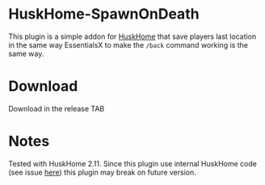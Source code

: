 # HuskHome-SpawnOnDeath

This plugin is a simple addon for [HuskHome](https://github.com/WiIIiam278/HuskHomes2) that save players last location in
the same way EssentialsX to make the `/back` command working is the same way. 

# Download

Download in the release TAB

# Notes

Tested with HuskHome 2.11. Since this plugin use internal HuskHome code (see issue [here](https://github.com/WiIIiam278/HuskHomes2/issues/155)) this plugin may break on future version. 